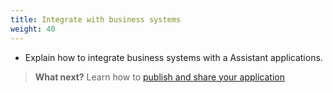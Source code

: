```yaml
---
title: Integrate with business systems
weight: 40
---
```

  * Explain how to integrate business systems with a Assistant applications.
> **What next?** Learn how to [publish and share your application]({{site.baseurl}}/cognitive-application/publish-applications/)
